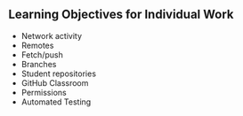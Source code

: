 ## Learning Objectives for Individual Work

* Network activity
* Remotes
* Fetch/push
* Branches
* Student repositories
* GitHub Classroom
* Permissions
* Automated Testing
